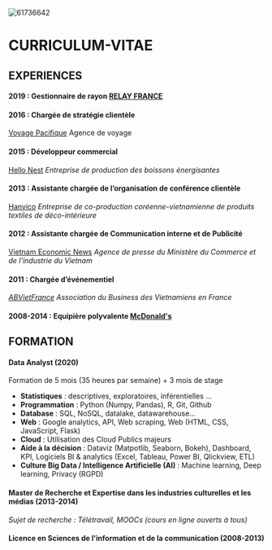 ![61736642](https://user-images.githubusercontent.com/61736642/82724113-0fc83400-9cd4-11ea-880e-f6d8c709e2fe.jpg)

# CURRICULUM-VITAE

## EXPERIENCES

#### 2019 : Gestionnaire de rayon [RELAY FRANCE](https://www.relay.com/)


#### 2016 : Chargée de stratégie clientèle
[Voyage Pacifique](http://www.asiepacific.com/) Agence de voyage


#### 2015 : Développeur commercial
[Hello Nest](https://hellonests.com/english/home/) _Entreprise de production des boissons énergisantes_


#### 2013 : Assistante chargée de l’organisation de conférence clientèle
[Hanvico](https://hanvico.com.vn/) _Entreprise de co-production coréenne-vietnamienne de produits textiles de déco-intérieure_


#### 2012 : Assistante chargée de Communication interne et de Publicité
[Vietnam Economic News](http://ven.vn/) _Agence de presse du Ministère du Commerce et de l’industrie du Vietnam_


#### 2011 : Chargée d’événementiel
[_ABVietFrance_](https://www.abvietfrance.org/) _Association du Business des Vietnamiens en France_


#### 2008-2014 : Equipière polyvalente [McDonald's](https://www.restaurants.mcdonalds.fr/mcdonalds-paris-crimee)


## FORMATION

#### Data Analyst (2020)
Formation de 5 mois (35 heures par semaine) + 3 mois de stage
- **Statistiques** : descriptives, exploratoires, inférentielles …
- **Programmation** : Python (Numpy, Pandas), R, Git, Github
- **Database** : SQL, NoSQL, datalake, datawarehouse…
- **Web** : Google analytics, API, Web scraping, Web (HTML, CSS, JavaScript, Flask)
- **Cloud** : Utilisation des Cloud Publics majeurs
- **Aide à la décision** : Dataviz (Matpotlib, Seaborn, Bokeh), Dashboard, KPI, Logiciels BI & analytics (Excel, Tableau, Power BI, Qlickview, ETL)
- **Culture Big Data / Intelligence Artificielle (AI)** : Machine learning, Deep learning, Privacy (RGPD)


#### Master de Recherche et Expertise dans les industries culturelles et les médias (2013-2014)
_Sujet de recherche : Télétravail, MOOCs (cours en ligne ouverts à tous)_


#### Licence en Sciences de l'information et de la communication (2008-2013)
